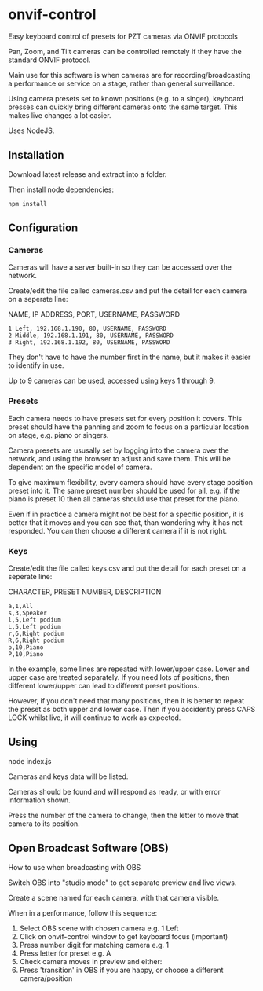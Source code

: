 # onvif-control

Easy keyboard control of presets for PZT cameras via ONVIF protocols

Pan, Zoom, and Tilt cameras can be controlled remotely if they have the standard ONVIF protocol.

Main use for this software is when cameras are for recording/broadcasting a performance or service on a stage, rather than general surveillance.

Using camera presets set to known positions (e.g. to a singer), keyboard presses can quickly bring different cameras onto the same target.
This makes live changes a lot easier.

Uses NodeJS.

## Installation

Download latest release and extract into a folder.

Then install node dependencies:

```
npm install
```


## Configuration

### Cameras

Cameras will have a server built-in so they can be accessed over the network.

Create/edit the file called cameras.csv and put the detail for each camera on a seperate line:

NAME, IP ADDRESS, PORT, USERNAME, PASSWORD

```
1 Left, 192.168.1.190, 80, USERNAME, PASSWORD
2 Middle, 192.168.1.191, 80, USERNAME, PASSWORD
3 Right, 192.168.1.192, 80, USERNAME, PASSWORD
```

They don't have to have the number first in the name, but it makes it easier to identify in use.

Up to 9 cameras can be used, accessed using keys 1 through 9.

### Presets

Each camera needs to have presets set for every position it covers.
This preset should have the panning and zoom to focus on a particular location on stage, e.g. piano or singers.

Camera presets are ususally set by logging into the camera over the network, and using the browser to adjust and save them.
This will be dependent on the specific model of camera.

To give maximum flexibility, every camera should have every stage position preset into it.
The same preset number should be used for all, e.g. if the piano is preset 10 then all cameras should use that preset for the piano.

Even if in practice a camera might not be best for a specific position, it is better that it moves and you can see that, than wondering why it has not responded.
You can then choose a different camera if it is not right.

### Keys

Create/edit the file called keys.csv and put the detail for each preset on a seperate line:

CHARACTER, PRESET NUMBER, DESCRIPTION

```
a,1,All
s,3,Speaker
l,5,Left podium
L,5,Left podium
r,6,Right podium
R,6,Right podium
p,10,Piano
P,10,Piano
```

In the example, some lines are repeated with lower/upper case.
Lower and upper case are treated separately.
If you need lots of positions, then different lower/upper can lead to different preset positions.

However, if you don't need that many positions, then it is better to repeat the preset as both upper and lower case.
Then if you accidently press CAPS LOCK whilst live, it will continue to work as expected.


## Using

node index.js

Cameras and keys data will be listed.

Cameras should be found and will respond as ready, or with error information shown.

Press the number of the camera to change, then the letter to move that camera to its position.


## Open Broadcast Software (OBS)

How to use when broadcasting with OBS

Switch OBS into "studio mode" to get separate preview and live views.

Create a scene named for each camera, with that camera visible.

When in a performance, follow this sequence:

1. Select OBS scene with chosen camera e.g. 1 Left
2. Click on onvif-control window to get keyboard focus (important)
3. Press number digit for matching camera e.g. 1
4. Press letter for preset e.g. A
5. Check camera moves in preview and either:
6. Press 'transition' in OBS if you are happy, or choose a different camera/position

